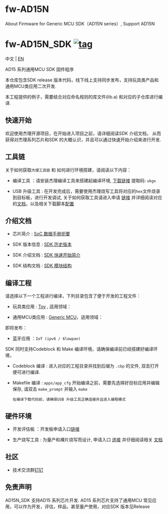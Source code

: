 # fw-AD15N
About Firmware for Generic MCU SDK（AD15N series）, Support AD15N

[tag download]:https://github.com/Jieli-Tech/fw-AC63_BT_SDK/tags
[tag_badgen]:https://img.shields.io/github/v/tag/Jieli-Tech/fw-AC63_BT_SDK?style=plastic&logo=bluetooth&labelColor=ffffff&color=informational&label=Tag&logoColor=blue

# fw-AD15N_SDK   [![tag][tag_badgen]][tag download]

中文 | [EN](./README-en.md)

AD15 系列通用MCU SDK 固件程序

本仓库包含SDK release 版本代码，线下线上支持同步发布，支持玩具类产品和通用MCU类应用二次开发.

本工程提供的例子，需要结合对应命名规则的库文件(lib.a) 和对应的子仓库进行编译.

快速开始
------------

欢迎使用杰理开源项目，在开始进入项目之前，请详细阅读SDK 介绍文档，
从而获得对杰理系列芯片和SDK 的大概认识，并且可以通过快速开始介绍来进行开发.

工具链
------------

关于如何获取`杰理工具链` 和 如何进行环境搭建，请阅读以下内容：

* 编译工具 ：请安装杰理编译工具来搭建起编译环境, [下载链接](https://pan.baidu.com/s/1f5pK7ZaBNnvbflD-7R22zA) 提取码: `ukgx`

* USB 升级工具 : 在开发完成后，需要使用杰理烧写工具将对应的`hex`文件烧录到目标板，进行开发调试, 关于如何获取工具请进入申请 [链接](https://item.taobao.com/item.htm?spm=a1z10.1-c-s.w4004-22883854875.5.504d246bXKwyeH&id=620295020803) 并详细阅读对应的[文档](doc/stuff/usb%20updater.pdf)，以及相关下载脚本[配置](doc/stuff/ISD_CONFIG.INI配置文件说明.pdf)

介绍文档
------------

* 芯片简介 : [SoC 数据手册扼要](./doc)

* SDK 版本信息 : [SDK 历史版本](doc/AD150_SDK_发布版本信息.pdf)

* SDK 介绍文档 : [SDK 快速开始简介](./doc/AD150_SDK手册.pdf)

* SDK 结构文档 : [SDK 模块结构](./doc/)

编译工程
-------------
请选择以下一个工程进行编译，下列目录包含了便于开发的工程文件：

* 玩具类应用 : [Toy](./apps/spp_and_le) , 适用领域：

* 通用MCU类应用 : [Generic MCU](./apps/hid)，适用领域：

即将发布：

* 蓝牙应用 ：`IoT (ipv6 / 6lowpan)`

SDK 同时支持Codeblock 和 Make 编译环境，请确保编译前已经搭建好编译环境，

* Codeblock 编译 : 进入对应的工程目录并找到后缀为 `.cbp` 的文件, 双击打开便可进行编译.

* Makefile 编译 : `apps/app_cfg` 开始编译之前，需要先选择好目标应用并编辑保存, 请双击 `make_prompt` 并输入 `make`

  `在编译下载代码前，请确保USB 升级工具正确连接并且进入编程模式`
  

硬件环境
-------------

* 开发评估板 ：开发板申请入口[链接](https://shop321455197.taobao.com/?spm=a230r.7195193.1997079397.2.2a6d391d3n5udo)

* 生产烧写工具 : 为量产和裸片烧写而设计, 申请入口 [连接](https://item.taobao.com/item.htm?spm=a1z10.1-c-s.w4004-22883854875.8.504d246bXKwyeH&id=620941819219) 并仔细阅读相关 [文档](./doc/stuff/烧写器使用说明文档.pdf)


社区
--------------

* 技术交流群[钉钉](./doc/stuff/dingtalk.jpg)


免责声明
------------

AD15N_SDK 支持AD15 系列芯片开发.
AD15 系列芯片支持了通用MCU 常见应用，可以作为开发，评估，样品，甚至量产使用，对应SDK 版本见Release
